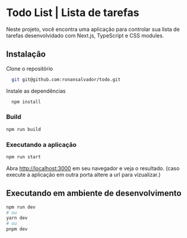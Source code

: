 # Todo List | Lista de tarefas

Neste projeto, você encontra uma aplicação para controlar sua lista de tarefas desenvolvidado com Next.js, TypeScript e CSS modules.

## Instalação

Clone o repositório

```bash
  git git@github.com:ronansalvador/todo.git
```

Instale as dependências

```bash
  npm install
```

### Build

```bash
npm run build
``` 

### Executando a aplicação

```bash
npm run start
``` 

Abra [http://localhost:3000](http://localhost:3000) em seu navegador e veja o resultado. (caso execute a aplicação em outra porta altere a url para vizualizar.)


## Executando em ambiente de desenvolvimento
```bash
npm run dev
# ou
yarn dev
# ou
pnpm dev
```